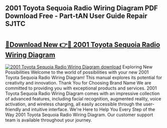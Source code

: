 ## 2001 Toyota Sequoia Radio Wiring Diagram PDF Download Free - Part-tAN User Guide Repair SJ1TC

# <h2><a href="http://dfkmpg.blite.top/?on=2001+Toyota+Sequoia+Radio+Wiring+Diagram">🔗Download New 👉🔴 2001 Toyota Sequoia Radio Wiring Diagram</a></h2>

[![2001 Toyota Sequoia Radio Wiring Diagram download](https://i.imgur.com/lujVjoI.png)](http://dfkmpg.blite.top/?on=2001+Toyota+Sequoia+Radio+Wiring+Diagram)
Exploring New Possibilities Welcome to the world of possibilities with your new 2001 Toyota Sequoia Radio Wiring Diagram! This manual explores its potential for creativity and innovation. Thank You for Choosing Brand Name We are committed to providing you with exceptional products and services. 2001 Toyota Sequoia Radio Wiring Diagram comes with an impressive collection of advanced features, including facial recognition, augmented reality, voice activation, and wireless charging, all easily accessible through the user-friendly and intuitive interface. We're Here to Help You Every Step of the Way 2001 Toyota Sequoia Radio Wiring Diagram. Our customer support team is available throughout your journey.
